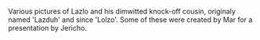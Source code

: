 Various pictures of Lazlo and his dimwitted knock-off cousin, originaly named
'Lazduh' and since 'Lolzo'. Some of these were created by Mar for a presentation 
by Jericho.
